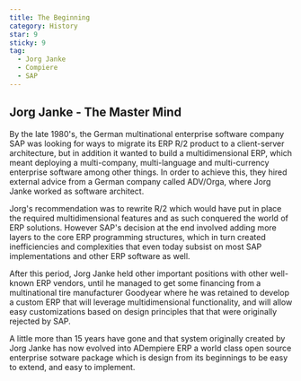 ```yaml
---
title: The Beginning
category: History
star: 9
sticky: 9
tag:
  - Jorg Janke
  - Compiere
  - SAP
---
```


## Jorg Janke - The Master Mind
By the late 1980's, the German multinational enterprise software company SAP was looking for ways to migrate its ERP R/2 product to a client-server architecture, but in addition it wanted to build a multidimensional ERP, which meant deploying a multi-company, multi-language and multi-currency enterprise software among other things. In order to achieve this, they hired external advice from a German company called ADV/Orga, where Jorg Janke worked as software architect.

Jorg's recommendation was to rewrite R/2 which would have put in place the required multidimensional features and as such conquered the world of ERP solutions. However SAP's decision at the end involved adding more layers to the core ERP programming structures, which in turn created inefficiencies and complexities that even today subsist on most SAP implementations and other ERP software as well.

After this period, Jorg Janke held other important positions with other well-known ERP vendors, until he managed to get some financing from a multinational tire manufacturer Goodyear where he was retained to develop a custom ERP that will leverage multidimensional functionality, and will allow easy customizations based on design principles that that were originally rejected by SAP.

A little more than 15 years have gone and that system originally created by Jorg Janke has now evolved into ADempiere ERP a world class open source enterprise sotware package which is design from its beginnings to be easy to extend, and easy to implement.